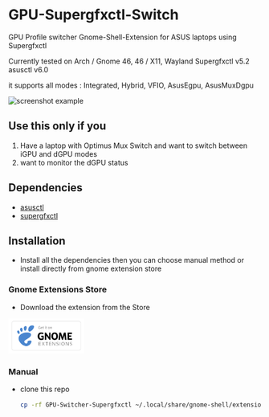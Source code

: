 # GPU-Supergfxctl-Switch

GPU Profile switcher Gnome-Shell-Extension for ASUS laptops using Supergfxctl

Currently tested on Arch / Gnome 46, 46 / X11, Wayland
Supergfxctl v5.2
asusctl v6.0

it supports all modes :
Integrated, Hybrid, VFIO, AsusEgpu, AsusMuxDgpu

![screenshot example](./img/scr.png)

## Use this only if you

1. Have a laptop with Optimus Mux Switch and want to switch between iGPU and dGPU modes
2. want to monitor the dGPU status

## Dependencies

- [asusctl](https://gitlab.com/asus-linux/asusctl)
- [supergfxctl](https://gitlab.com/asus-linux/supergfxctl)

## Installation

- Install all the dependencies then you can choose manual method or install directly from gnome extension store

### Gnome Extensions Store

- Download the extension from the Store

 [<img alt="EGO page" height="70" src="https://raw.githubusercontent.com/andyholmes/gnome-shell-extensions-badge/master/get-it-on-ego.svg?sanitize=true">](https://extensions.gnome.org/extension/7018/gpu-supergfxctl-switch/)

### Manual

- clone this repo

    ```bash
    cp -rf GPU-Switcher-Supergfxctl ~/.local/share/gnome-shell/extensions/gpu-switcher-supergfxctl@chikobara.github.io
    ```
